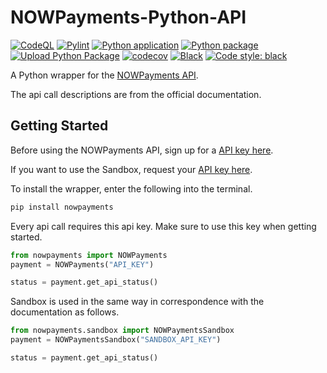 # NOWPayments-Python-API

[![CodeQL](https://github.com/Ventura94/NOWPayments-Python-API/actions/workflows/codeql-analysis.yml/badge.svg)](https://github.com/Ventura94/NOWPayments-Python-API/actions/workflows/codeql-analysis.yml)
[![Pylint](https://github.com/Ventura94/NOWPayments-Python-API/actions/workflows/pylint.yml/badge.svg)](https://github.com/Ventura94/NOWPayments-Python-API/actions/workflows/pylint.yml)
[![Python application](https://github.com/Ventura94/NOWPayments-Python-API/actions/workflows/python-app.yml/badge.svg)](https://github.com/Ventura94/NOWPayments-Python-API/actions/workflows/python-app.yml)
[![Python package](https://github.com/Ventura94/NOWPayments-Python-API/actions/workflows/python-package.yml/badge.svg)](https://github.com/Ventura94/NOWPayments-Python-API/actions/workflows/python-package.yml)
[![Upload Python Package](https://github.com/Ventura94/NOWPayments-Python-API/actions/workflows/python-publish.yml/badge.svg)](https://github.com/Ventura94/NOWPayments-Python-API/actions/workflows/python-publish.yml)
[![codecov](https://codecov.io/gh/Ventura94/NOWPayments-Python-API/branch/main/graph/badge.svg?token=Z7NIDJI2LD)](https://codecov.io/gh/Ventura94/NOWPayments-Python-API)
[![Black](https://github.com/Ventura94/NOWPayments-Python-API/actions/workflows/black.yml/badge.svg)](https://github.com/Ventura94/NOWPayments-Python-API/actions/workflows/black.yml)
[![Code style: black](https://img.shields.io/badge/code%20style-black-000000.svg)](https://github.com/psf/black)

A Python wrapper for the [NOWPayments API](https://documenter.getpostman.com/view/7907941/S1a32n38?version=latest). 

The api call descriptions are from the official documentation.

## Getting Started
Before using the NOWPayments API, sign up for a [API key here](https://nowpayments.io/).

If you want to use the Sandbox, request your [API key here](https://account-sandbox.nowpayments.io/).


To install the wrapper, enter the following into the terminal.
```bash
pip install nowpayments
```

Every api call requires this api key. Make sure to use this key when getting started. 
```python
from nowpayments import NOWPayments
payment = NOWPayments("API_KEY")

status = payment.get_api_status()
```
Sandbox is used in the same way in correspondence with the documentation as follows.
```python
from nowpayments.sandbox import NOWPaymentsSandbox
payment = NOWPaymentsSandbox("SANDBOX_API_KEY")

status = payment.get_api_status()
```
